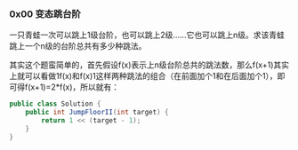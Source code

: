 ### 0x00 变态跳台阶

一只青蛙一次可以跳上1级台阶，也可以跳上2级……它也可以跳上n级。求该青蛙跳上一个n级的台阶总共有多少种跳法。

其实这个题蛮简单的，首先假设f(x)表示上n级台阶总共的跳法数，那么f(x+1)其实上就可以看做1f(x)和f(x)1这样两种跳法的组合（在前面加个1和在后面加个1），即可得f(x+1)=2*f(x)，所以就有：

```java
public class Solution {
    public int JumpFloorII(int target) {
        return 1 << (target - 1);
    }
}
```


